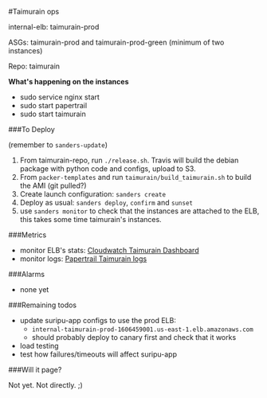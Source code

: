 #Taimurain ops

internal-elb: taimurain-prod

ASGs: taimurain-prod and taimurain-prod-green (minimum of two instances)

Repo: taimurain

**What's happening on the instances**
- sudo service nginx start
- sudo start papertrail
- sudo start taimurain


###To Deploy

(remember to `sanders-update`)

1. From taimurain-repo, run `./release.sh`. Travis will build the debian package with python code and configs, upload to S3.
2. From `packer-templates` and run `taimurain/build_taimurain.sh` to build the AMI (git pulled?)
3. Create launch configuration: `sanders create` 
4. Deploy as usual: `sanders deploy`, `confirm` and `sunset`
5. use `sanders monitor` to check that the instances are attached to the ELB, this takes some time  taimurain's instances. 


###Metrics
- monitor ELB's stats: [Cloudwatch Taimurain Dashboard](https://console.aws.amazon.com/cloudwatch/home?region=us-east-1#dashboards:name=Taimurain-ELB)
- monitor logs: [Papertrail Taimurain logs](https://papertrailapp.com/groups/1334064/events?q=program%3Ataimurain)


###Alarms
- none yet


###Remaining todos
- update suripu-app configs to use the prod ELB: 
  - `internal-taimurain-prod-1606459001.us-east-1.elb.amazonaws.com`
  - should probably deploy to canary first and check that it works
- load testing
- test how failures/timeouts will affect suripu-app


###Will it page?

Not yet. Not directly. ;)
